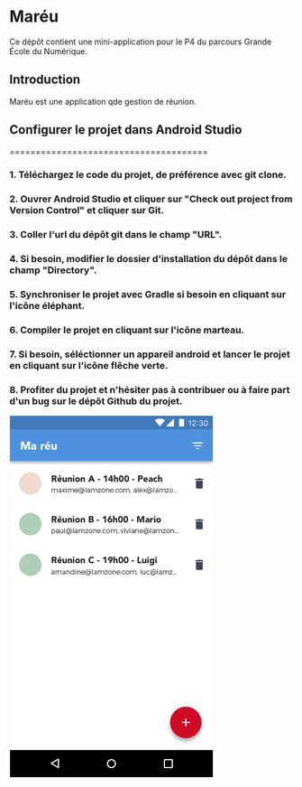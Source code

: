 # Maréu

Ce dépôt contient une mini-application pour le P4 du parcours Grande École du Numérique.

## Introduction

Maréu est une application qde gestion de réunion.




## Configurer le projet dans Android Studio
======================================

### 1. Téléchargez le code du projet, de préférence avec git clone.

### 2. Ouvrer Android Studio et cliquer sur "Check out project from Version Control" et cliquer sur Git.
### 3. Coller l'url du dépôt git dans le champ "URL".
### 4. Si besoin, modifier le dossier d'installation du dépôt dans le champ "Directory".


### 5. Synchroniser le projet avec Gradle si besoin en cliquant sur l'icône éléphant.
### 6. Compiler le projet en cliquant sur l'icône marteau.
### 7. Si besoin, séléctionner un appareil android et lancer le projet en cliquant sur l'icône flêche verte.



### 8. Profiter du projet et n'hésiter pas à contribuer ou à faire part d'un bug sur le dépôt Github du projet.
![mareu.png](mareu.png)

